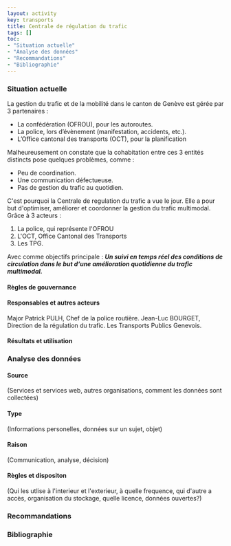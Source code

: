 ```yaml
---
layout: activity
key: transports
title: Centrale de régulation du trafic
tags: []
toc:
- "Situation actuelle"
- "Analyse des données"
- "Recommandations"
- "Bibliographie"
---
```


### Situation actuelle
La gestion du trafic et de la mobilité dans le canton de Genève est gérée par 3 partenaires :
- La confédération (OFROU), pour les autoroutes.
- La police, lors d’évènement (manifestation, accidents, etc.).
- L’Office cantonal des transports (OCT), pour la planification

Malheureusement on constate que la cohabitation entre ces 3 entités distincts pose quelques problèmes, comme : 
-	Peu de coordination.
-	Une communication défectueuse.
-	Pas de gestion du trafic au quotidien.

C'est pourquoi la Centrale de regulation du trafic a vue le jour. Elle a pour but d'optimiser, améliorer et coordonner la gestion du trafic multimodal. Grâce à 3 acteurs : 
1. La police, qui représente l'OFROU
2. L'OCT, Office Cantonal des Transports 
3. Les TPG. 

Avec comme objectifs principale : _**Un suivi en temps réel des conditions de circulation dans le but d‘une amélioration quotidienne du trafic multimodal.**_



#### Règles de gouvernance


#### Responsables et autres acteurs
Major Patrick PULH, Chef de la police routière.
Jean-Luc BOURGET, Direction de la régulation du trafic.
Les Transports Publics Genevois.


#### Résultats et utilisation


### Analyse des données

#### Source
(Services et services web, autres organisations, comment les données sont collectées)


#### Type
(Informations personelles, données sur un sujet, objet)

#### Raison
(Communication, analyse, décision)

#### Règles et dispositon
(Qui les utlise à l'interieur et l'exterieur, à quelle frequence, qui d'autre a accès, organisation du stockage, quelle licence, données ouvertes?)


### Recommandations


### Bibliographie

